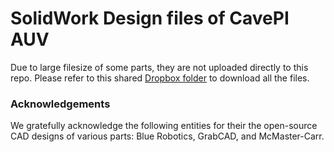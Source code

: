 # SolidWork Design files of CavePI AUV

Due to large filesize of some parts, they are not uploaded directly to this repo. Please refer to this shared [Dropbox folder]([www.somelink.com](https://www.dropbox.com/scl/fo/iza5p15aaolned5e47gp4/AAuj588nzsUPL_QK-2lGrOM?rlkey=rmcqh2gj9ad3nmv3hwnzjqvkp&st=3a6423b9&dl=0)) to download all the files.

### Acknowledgements

We gratefully acknowledge the following entities for their the open-source CAD designs of various parts: Blue Robotics, GrabCAD, and McMaster-Carr.
